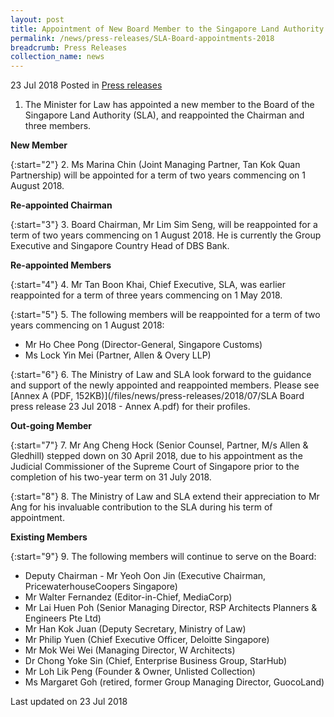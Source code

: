 ```yaml
---
layout: post
title: Appointment of New Board Member to the Singapore Land Authority and Reappointment of Chairman and Three Members
permalink: /news/press-releases/SLA-Board-appointments-2018
breadcrumb: Press Releases
collection_name: news
---
```


23 Jul 2018 Posted in [Press releases](/news/press-releases)


1. The Minister for Law has appointed a new member to the Board of the Singapore Land Authority (SLA), and reappointed the Chairman and three members.

**New Member**

{:start="2"}
2. Ms Marina Chin (Joint Managing Partner, Tan Kok Quan Partnership) will be appointed for a term of two years commencing on 1 August 2018.

**Re-appointed Chairman**

{:start="3"}
3. Board Chairman, Mr Lim Sim Seng, will be reappointed for a term of two years commencing on 1 August 2018. He is currently the Group Executive and Singapore Country Head of DBS Bank.

**Re-appointed Members**

{:start="4"}
4. Mr Tan Boon Khai, Chief Executive, SLA, was earlier reappointed for a term of three years commencing on 1 May 2018.

{:start="5"}
5. The following members will be reappointed for a term of two years commencing on 1 August 2018:
* Mr Ho Chee Pong (Director-General, Singapore Customs)
* Ms Lock Yin Mei (Partner, Allen & Overy LLP)

{:start="6"}
6. The Ministry of Law and SLA look forward to the guidance and support of the newly appointed and reappointed members. Please see [Annex A (PDF, 152KB)](/files/news/press-releases/2018/07/SLA Board press release 23 Jul 2018 - Annex A.pdf) for their profiles.

**Out-going Member** 
 
{:start="7"} 
7. Mr Ang Cheng Hock (Senior Counsel, Partner, M/s Allen & Gledhill) stepped down on 30 April 2018, due to his appointment as the Judicial Commissioner of the Supreme Court of Singapore prior to the completion of his two-year term on 31 July 2018.

{:start="8"}
8. The Ministry of Law and SLA extend their appreciation to Mr Ang for his invaluable contribution to the SLA during his term of appointment.

**Existing Members**

{:start="9"}
9. The following members will continue to serve on the Board:

* Deputy Chairman - Mr Yeoh Oon Jin (Executive Chairman, PricewaterhouseCoopers Singapore)
* Mr Walter Fernandez (Editor-in-Chief, MediaCorp)
* Mr Lai Huen Poh (Senior Managing Director, RSP Architects Planners & Engineers Pte Ltd)
* Mr Han Kok Juan (Deputy Secretary, Ministry of Law)
* Mr Philip Yuen (Chief Executive Officer, Deloitte Singapore)
* Mr Mok Wei Wei (Managing Director, W Architects)
* Dr Chong Yoke Sin (Chief, Enterprise Business Group, StarHub)
* Mr Loh Lik Peng (Founder & Owner, Unlisted Collection)
* Ms Margaret Goh (retired, former Group Managing Director, GuocoLand)

<p class="right-side-updated">Last updated on 23 Jul 2018</p>
